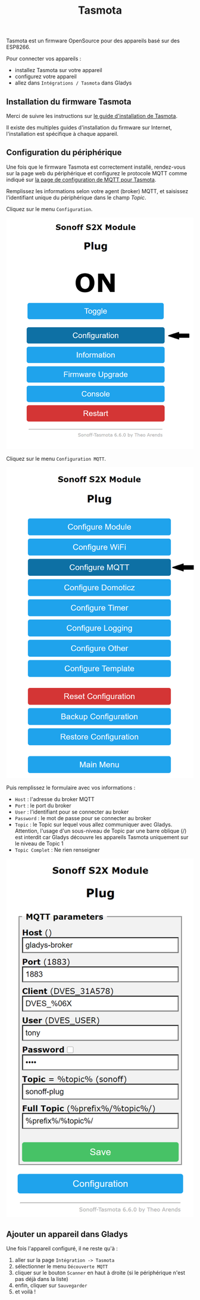 ﻿---
id: tasmota
title: Tasmota
sidebar_label: Tasmota
---

Tasmota est un firmware OpenSource pour des appareils basé sur des ESP8266.

Pour connecter vos appareils :

- installez Tasmota sur votre appareil
- configurez votre appareil
- allez dans `Intégrations / Tasmota` dans Gladys

## Installation du firmware Tasmota

Merci de suivre les instructions sur <a href="https://tasmota.github.io/docs/Getting-Started/" target="_blank">le guide d'installation de Tasmota</a>.

Il existe des multiples guides d'installation du firmware sur Internet, l'installation est spécifique à chaque appareil.

## Configuration du périphérique

Une fois que le firmware Tasmota est correctement installé, rendez-vous sur la page web du périphérique et configurez le protocole MQTT comme indiqué sur <a href="https://tasmota.github.io/docs/MQTT/" target="_blank">la page de configuration de MQTT pour Tasmota</a>.

Remplissez les informations selon votre agent (broker) MQTT, et saisissez l'identifiant unique du périphérique dans le champ <i>Topic</i>.

Cliquez sur le menu `Configuration`.

![Tasmota menu](../../../../../static/img/docs/fr/configuration/tasmota/tasmota-home.png)

Cliquez sur le menu `Configuration MQTT`.

![Tasmota configuration](../../../../../static/img/docs/fr/configuration/tasmota/tasmota-configuration.png)

Puis remplissez le formulaire avec vos informations :

- `Host` : l'adresse du broker MQTT
- `Port` : le port du broker
- `User` : l'identifiant pour se connecter au broker
- `Password` : le mot de passe pour se connecter au broker
- `Topic` : le Topic sur lequel vous allez communiquer avec Gladys. Attention, l'usage d'un sous-niveau de Topic par une barre oblique (/) est interdit car Gladys découvre les appareils Tasmota uniquement sur le niveau de Topic 1
- `Topic Complet` : Ne rien renseigner

![Tasmota MQTT](../../../../../static/img/docs/fr/configuration/tasmota/tamosta-mqtt.png)

## Ajouter un appareil dans Gladys

Une fois l'appareil configuré, il ne reste qu'à :

1. aller sur la page `Intégration -> Tasmota`
2. sélectionner le menu `Découverte MQTT`
3. cliquer sur le bouton `Scanner` en haut à droite (si le périphérique n'est pas déjà dans la liste)
4. enfin, cliquer sur `Sauvegarder`
5. et voilà !

